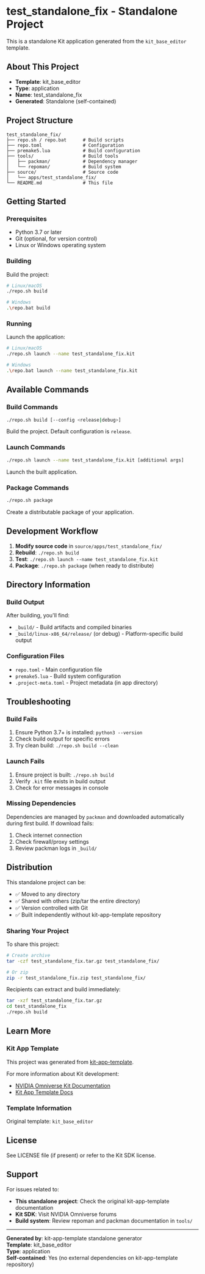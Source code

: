 # test_standalone_fix - Standalone Project

This is a standalone Kit application generated from the `kit_base_editor` template.

## About This Project

- **Template**: kit_base_editor
- **Type**: application
- **Name**: test_standalone_fix
- **Generated**: Standalone (self-contained)

## Project Structure

```
test_standalone_fix/
├── repo.sh / repo.bat      # Build scripts
├── repo.toml               # Configuration
├── premake5.lua            # Build configuration
├── tools/                  # Build tools
│   ├── packman/            # Dependency manager
│   └── repoman/            # Build system
├── source/                 # Source code
│   └── apps/test_standalone_fix/
└── README.md               # This file
```

## Getting Started

### Prerequisites

- Python 3.7 or later
- Git (optional, for version control)
- Linux or Windows operating system

### Building

Build the project:

```bash
# Linux/macOS
./repo.sh build

# Windows
.\repo.bat build
```

### Running

Launch the application:

```bash
# Linux/macOS
./repo.sh launch --name test_standalone_fix.kit

# Windows
.\repo.bat launch --name test_standalone_fix.kit
```

## Available Commands

### Build Commands

```bash
./repo.sh build [--config <release|debug>]
```

Build the project. Default configuration is `release`.

### Launch Commands

```bash
./repo.sh launch --name test_standalone_fix.kit [additional args]
```

Launch the built application.

### Package Commands

```bash
./repo.sh package
```

Create a distributable package of your application.

## Development Workflow

1. **Modify source code** in `source/apps/test_standalone_fix/`
2. **Rebuild**: `./repo.sh build`
3. **Test**: `./repo.sh launch --name test_standalone_fix.kit`
4. **Package**: `./repo.sh package` (when ready to distribute)

## Directory Information

### Build Output

After building, you'll find:
- `_build/` - Build artifacts and compiled binaries
- `_build/linux-x86_64/release/` (or debug) - Platform-specific build output

### Configuration Files

- `repo.toml` - Main configuration file
- `premake5.lua` - Build system configuration
- `.project-meta.toml` - Project metadata (in app directory)

## Troubleshooting

### Build Fails

1. Ensure Python 3.7+ is installed: `python3 --version`
2. Check build output for specific errors
3. Try clean build: `./repo.sh build --clean`

### Launch Fails

1. Ensure project is built: `./repo.sh build`
2. Verify `.kit` file exists in build output
3. Check for error messages in console

### Missing Dependencies

Dependencies are managed by `packman` and downloaded automatically during first build.
If download fails:
1. Check internet connection
2. Check firewall/proxy settings
3. Review packman logs in `_build/`

## Distribution

This standalone project can be:
- ✅ Moved to any directory
- ✅ Shared with others (zip/tar the entire directory)
- ✅ Version controlled with Git
- ✅ Built independently without kit-app-template repository

### Sharing Your Project

To share this project:

```bash
# Create archive
tar -czf test_standalone_fix.tar.gz test_standalone_fix/

# Or zip
zip -r test_standalone_fix.zip test_standalone_fix/
```

Recipients can extract and build immediately:
```bash
tar -xzf test_standalone_fix.tar.gz
cd test_standalone_fix
./repo.sh build
```

## Learn More

### Kit App Template

This project was generated from [kit-app-template](https://github.com/NVIDIA-Omniverse/kit-app-template).

For more information about Kit development:
- [NVIDIA Omniverse Kit Documentation](https://docs.omniverse.nvidia.com/kit/docs/kit-manual/latest/index.html)
- [Kit App Template Docs](https://github.com/NVIDIA-Omniverse/kit-app-template/blob/main/README.md)

### Template Information

Original template: `kit_base_editor`

## License

See LICENSE file (if present) or refer to the Kit SDK license.

## Support

For issues related to:
- **This standalone project**: Check the original kit-app-template documentation
- **Kit SDK**: Visit NVIDIA Omniverse forums
- **Build system**: Review repoman and packman documentation in `tools/`

---

**Generated by**: kit-app-template standalone generator  
**Template**: kit_base_editor  
**Type**: application  
**Self-contained**: Yes (no external dependencies on kit-app-template repository)
